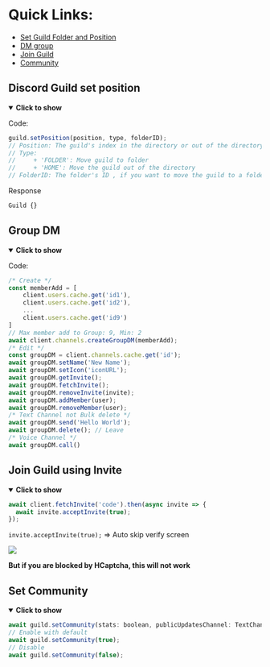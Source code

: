 # Quick Links:
- [Set Guild Folder and Position](https://github.com/aiko-chan-ai/discord.js-selfbot-v13/blob/main/Document/Guild.md#discord-guild-set-position)
- [DM group](https://github.com/aiko-chan-ai/discord.js-selfbot-v13/blob/main/Document/Guild.md#group-dm)
- [Join Guild](https://github.com/aiko-chan-ai/discord.js-selfbot-v13/blob/main/Document/Guild.md#join-guild-using-invite)
- [Community](https://github.com/aiko-chan-ai/discord.js-selfbot-v13/blob/main/Document/Guild.md#set-community)

## Discord Guild set position
<details open>
<summary><strong>Click to show</strong></summary>

Code:
```js
guild.setPosition(position, type, folderID);
// Position: The guild's index in the directory or out of the directory
// Type:
//     + 'FOLDER': Move guild to folder
//     + 'HOME': Move the guild out of the directory
// FolderID: The folder's ID , if you want to move the guild to a folder
```
Response
```js
Guild {}
```
</details>

## Group DM
<details open>
<summary><strong>Click to show</strong></summary>

Code:
```js
/* Create */
const memberAdd = [
	client.users.cache.get('id1'),
	client.users.cache.get('id2'),
	...
	client.users.cache.get('id9')
]
// Max member add to Group: 9, Min: 2
await client.channels.createGroupDM(memberAdd);
/* Edit */
const groupDM = client.channels.cache.get('id');
await groupDM.setName('New Name');
await groupDM.setIcon('iconURL');
await groupDM.getInvite();
await groupDM.fetchInvite();
await groupDM.removeInvite(invite);
await groupDM.addMember(user);
await groupDM.removeMember(user);
/* Text Channel not Bulk delete */
await groupDM.send('Hello World');
await groupDM.delete(); // Leave
/* Voice Channel */
await groupDM.call()
```
	
</details>


## Join Guild using Invite
<details open>
<summary><strong>Click to show</strong></summary>

```js
await client.fetchInvite('code').then(async invite => {
  await invite.acceptInvite(true); 
});
```
`invite.acceptInvite(true);` => Auto skip verify screen

<img src= 'https://cdn.discordapp.com/attachments/820557032016969751/957247688666132520/unknown.png'>

<strong>But if you are blocked by HCaptcha, this will not work</strong>
</details>

## Set Community
<details open>
<summary><strong>Click to show</strong></summary>

```js
await guild.setCommunity(stats: boolean, publicUpdatesChannel: TextChannelResolvable, rulesChannel: TextChannelResolvable, reason?: string): Promise<Guild>;
// Enable with default
await guild.setCommunity(true);
// Disable
await guild.setCommunity(false);
```
</details>
